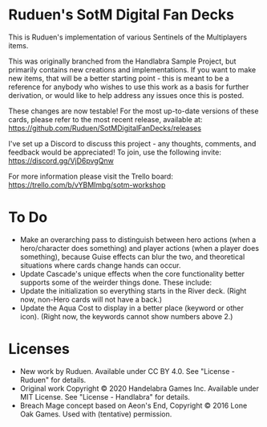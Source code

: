 # Ruduen's SotM Digital Fan Decks
This is Ruduen's implementation of various Sentinels of the Multiplayers items.

This was originally branched from the Handlabra Sample Project, but primarily contains new creations and implementations. If you want to make new items, that will be a better starting point - this is meant to be a reference for anybody who wishes to use this work as a basis for further derivation, or would like to help address any issues once this is posted.

These changes are now testable! For the most up-to-date versions of these cards, please refer to the most recent release, available at: https://github.com/Ruduen/SotMDigitalFanDecks/releases

I've set up a Discord to discuss this project - any thoughts, comments, and feedback would be appreciated! To join, use the following invite: https://discord.gg/VjD6pvgQnw

For more information please visit the Trello board: https://trello.com/b/vYBMImbg/sotm-workshop

# To Do

- Make an overarching pass to distinguish between hero actions (when a hero/character does something) and player actions (when a player does something), because Guise effects can blur the two, and theoretical situations where cards change hands can occur.
- Update Cascade's unique effects when the core functionality better supports some of the weirder things done. These include: 
 - Update the initialization so everything starts in the River deck. (Right now, non-Hero cards will not have a back.) 
 - Update the Aqua Cost to display in a better place (keyword or other icon). (Right now, the keywords cannot show numbers above 2.) 

# Licenses

- New work by Ruduen. Available under CC BY 4.0. See "License - Ruduen" for details.
- Original work Copyright © 2020 Handelabra Games Inc. Available under MIT License. See "License - Handlabra" for details.
- Breach Mage concept based on Aeon's End, Copyright © 2016 Lone Oak Games. Used with (tentative) permission. 
